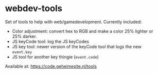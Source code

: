 # webdev-tools

Set of tools to help with web/gamedevelopment. Currently included:

-   Color adjustment: convert hex to RGB and make a color 25% lighter or 25% darker.
-   JS keyCode tool: log the JS keyCodes
-   JS key tool: newer version of the keyCode tool that logs the new `event.key`
-   JS tool for another key thingie (`event.code`)

Available at: <https://code.geheimesite.nl/tools>
